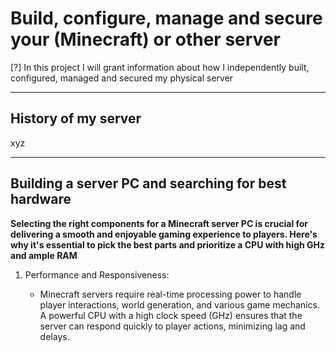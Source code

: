 # Build, configure, manage and secure your (Minecraft) or other server

[?] In this project I will grant information about how I independently built, configured, managed and secured my physical server

---

## History of my server

xyz

---

## Building a server PC and searching for best hardware

**Selecting the right components for a Minecraft server PC is crucial for delivering a smooth and enjoyable gaming experience to players. Here's why it's essential to pick the best parts and prioritize a CPU with high GHz and ample RAM**

1. Performance and Responsiveness:

   * Minecraft servers require real-time processing power to handle player interactions, world generation, and various game mechanics. A powerful CPU with a high clock speed (GHz) ensures that the server can respond quickly to player actions, minimizing lag and delays.
